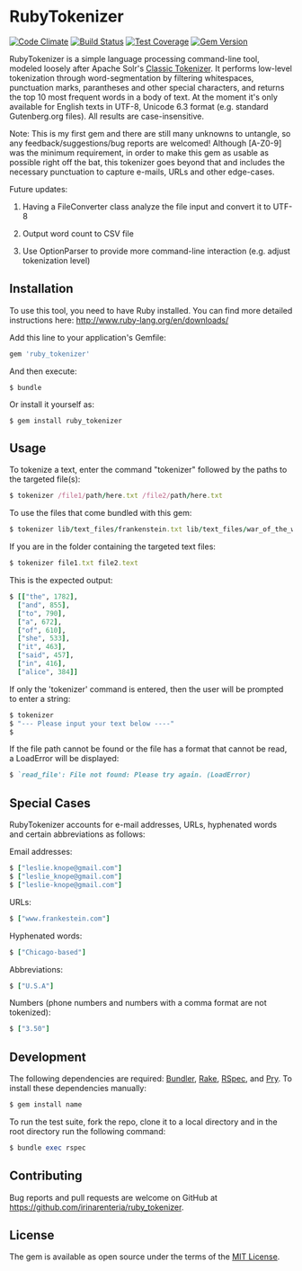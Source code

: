 # RubyTokenizer

[![Code Climate](https://codeclimate.com/github/irinarenteria/ruby_tokenizer/badges/gpa.svg)](https://codeclimate.com/github/irinarenteria/ruby_tokenizer)
[![Build Status](https://travis-ci.org/irinarenteria/ruby_tokenizer.svg?branch=master)](https://travis-ci.org/irinarenteria/ruby_tokenizer)
[![Test Coverage](https://codeclimate.com/github/irinarenteria/ruby_tokenizer/badges/coverage.svg)](https://codeclimate.com/github/irinarenteria/ruby_tokenizer/coverage)
[![Gem Version](https://badge.fury.io/rb/ruby_tokenizer.svg)](https://badge.fury.io/rb/ruby_tokenizer)

RubyTokenizer is a simple language processing command-line tool, modeled loosely after Apache Solr's [Classic Tokenizer](https://cwiki.apache.org/confluence/display/solr/Tokenizers). It performs low-level tokenization through word-segmentation by filtering whitespaces, punctuation marks, parantheses and other special characters, and returns the top 10 most frequent words in a body of text. At the moment it's only available for English texts in UTF-8, Unicode 6.3 format (e.g. standard Gutenberg.org files). All results are case-insensitive.

Note: This is my first gem and there are still many unknowns to untangle, so any feedback/suggestions/bug reports are welcomed! Although [A-Z0-9] was the minimum requirement, in order to make this gem as usable as possible right off the bat, this tokenizer goes beyond that and includes the necessary punctuation to capture e-mails, URLs and other edge-cases.

Future updates:

1. Having a FileConverter class analyze the file input and convert it to UTF-8

2. Output word count to CSV file

3. Use OptionParser to provide more command-line interaction (e.g. adjust tokenization level)

## Installation

To use this tool, you need to have Ruby installed. You can find more detailed instructions here: http://www.ruby-lang.org/en/downloads/ 

Add this line to your application's Gemfile:

```ruby
gem 'ruby_tokenizer'
```

And then execute:

    $ bundle

Or install it yourself as:

    $ gem install ruby_tokenizer

## Usage

To tokenize a text, enter the command "tokenizer" followed by the paths to the targeted file(s):
	
```ruby
$ tokenizer /file1/path/here.txt /file2/path/here.txt
```
To use the files that come bundled with this gem:

```ruby
$ tokenizer lib/text_files/frankenstein.txt lib/text_files/war_of_the_worlds.txt
```

If you are in the folder containing the targeted text files:

```ruby
$ tokenizer file1.txt file2.text
```

This is the expected output:

```ruby
$ [["the", 1782],
  ["and", 855],
  ["to", 790],
  ["a", 672],
  ["of", 610],
  ["she", 533],
  ["it", 463],
  ["said", 457],
  ["in", 416],
  ["alice", 384]]
```

If only the 'tokenizer' command is entered, then the user will be prompted to enter a string:
```ruby
$ tokenizer
$ "--- Please input your text below ----"
$ 
```

If the file path cannot be found or the file has a format that cannot be read, a LoadError will be displayed:
```ruby
$ `read_file': File not found: Please try again. (LoadError)
```

## Special Cases

RubyTokenizer accounts for e-mail addresses, URLs, hyphenated words and certain abbreviations as follows:

Email addresses:
```ruby
$ ["leslie.knope@gmail.com"]
$ ["leslie_knope@gmail.com"]
$ ["leslie-knope@gmail.com"]
```
URLs:
```ruby
$ ["www.frankestein.com"]
```
Hyphenated words:
```ruby
$ ["Chicago-based"]
```
Abbreviations:
```ruby
$ ["U.S.A"]
```
Numbers (phone numbers and numbers with a comma format are not tokenized):
```ruby
$ ["3.50"]
```

## Development

The following dependencies are required:
[Bundler](https://github.com/bundler/bundler),
[Rake](https://github.com/ruby/rake),
[RSpec](https://github.com/rspec/rspec),
and [Pry](https://github.com/pry/pry). To install these dependencies manually:
```ruby
$ gem install name
```
To run the test suite, fork the repo, clone it to a local directory and in the root directory run the following command:

```ruby
$ bundle exec rspec
```

## Contributing

Bug reports and pull requests are welcome on GitHub at https://github.com/irinarenteria/ruby_tokenizer.


## License

The gem is available as open source under the terms of the [MIT License](http://opensource.org/licenses/MIT).

